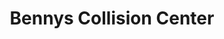 ---
title: "Bennys Collision Center"
url: /grand-marais/bennys-collision-center/
shop: Autowerkstatt
---